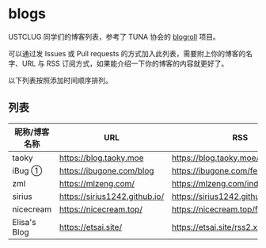 # blogs

USTCLUG 同学们的博客列表，参考了 TUNA 协会的 [blogroll](https://github.com/tuna/blogroll) 项目。

可以通过发 Issues 或 Pull requests 的方式加入此列表，需要附上你的博客的名字、URL 与 RSS 订阅方式，如果能介绍一下你的博客的内容就更好了。

以下列表按照添加时间顺序排列。

## 列表

| 昵称/博客名称 | URL | RSS |
| --- | --- | --- |
| taoky | https://blog.taoky.moe | https://blog.taoky.moe/feed.xml |
| iBug ① | https://ibugone.com/blog | https://ibugone.com/feed.xml |
| zml | https://mlzeng.com/ | https://mlzeng.com/index.xml |
| sirius | https://sirius1242.github.io/ | https://sirius1242.github.io/feed.xml |
| nicecream | https://nicecream.top/ | https://nicecream.top/feed.xml |
| Elisa's Blog | https://etsai.site/ | https://etsai.site/rss2.xml |
